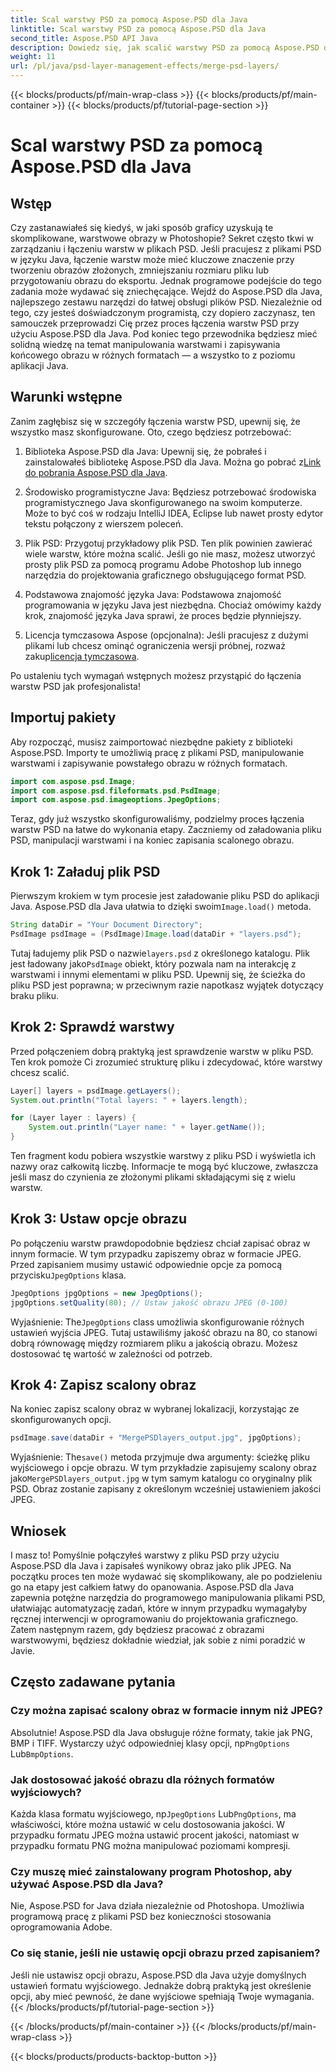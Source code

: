 ```yaml
---
title: Scal warstwy PSD za pomocą Aspose.PSD dla Java
linktitle: Scal warstwy PSD za pomocą Aspose.PSD dla Java
second_title: Aspose.PSD API Java
description: Dowiedz się, jak scalić warstwy PSD za pomocą Aspose.PSD dla Java, korzystając z tego samouczka krok po kroku. Idealny dla programistów chcących zautomatyzować zadania przetwarzania obrazu.
weight: 11
url: /pl/java/psd-layer-management-effects/merge-psd-layers/
---
```


{{< blocks/products/pf/main-wrap-class >}}
{{< blocks/products/pf/main-container >}}
{{< blocks/products/pf/tutorial-page-section >}}

# Scal warstwy PSD za pomocą Aspose.PSD dla Java

## Wstęp

Czy zastanawiałeś się kiedyś, w jaki sposób graficy uzyskują te skomplikowane, warstwowe obrazy w Photoshopie? Sekret często tkwi w zarządzaniu i łączeniu warstw w plikach PSD. Jeśli pracujesz z plikami PSD w języku Java, łączenie warstw może mieć kluczowe znaczenie przy tworzeniu obrazów złożonych, zmniejszaniu rozmiaru pliku lub przygotowaniu obrazu do eksportu. Jednak programowe podejście do tego zadania może wydawać się zniechęcające. Wejdź do Aspose.PSD dla Java, najlepszego zestawu narzędzi do łatwej obsługi plików PSD. Niezależnie od tego, czy jesteś doświadczonym programistą, czy dopiero zaczynasz, ten samouczek przeprowadzi Cię przez proces łączenia warstw PSD przy użyciu Aspose.PSD dla Java. Pod koniec tego przewodnika będziesz mieć solidną wiedzę na temat manipulowania warstwami i zapisywania końcowego obrazu w różnych formatach — a wszystko to z poziomu aplikacji Java.

## Warunki wstępne

Zanim zagłębisz się w szczegóły łączenia warstw PSD, upewnij się, że wszystko masz skonfigurowane. Oto, czego będziesz potrzebować:

1. Biblioteka Aspose.PSD dla Java: Upewnij się, że pobrałeś i zainstalowałeś bibliotekę Aspose.PSD dla Java. Można go pobrać z[Link do pobrania Aspose.PSD dla Java](https://releases.aspose.com/psd/java/).

2. Środowisko programistyczne Java: Będziesz potrzebować środowiska programistycznego Java skonfigurowanego na swoim komputerze. Może to być coś w rodzaju IntelliJ IDEA, Eclipse lub nawet prosty edytor tekstu połączony z wierszem poleceń.

3. Plik PSD: Przygotuj przykładowy plik PSD. Ten plik powinien zawierać wiele warstw, które można scalić. Jeśli go nie masz, możesz utworzyć prosty plik PSD za pomocą programu Adobe Photoshop lub innego narzędzia do projektowania graficznego obsługującego format PSD.

4. Podstawowa znajomość języka Java: Podstawowa znajomość programowania w języku Java jest niezbędna. Chociaż omówimy każdy krok, znajomość języka Java sprawi, że proces będzie płynniejszy.

5.  Licencja tymczasowa Aspose (opcjonalna): Jeśli pracujesz z dużymi plikami lub chcesz ominąć ograniczenia wersji próbnej, rozważ zakup[licencja tymczasowa](https://purchase.aspose.com/temporary-license/).

Po ustaleniu tych wymagań wstępnych możesz przystąpić do łączenia warstw PSD jak profesjonalista!

## Importuj pakiety

Aby rozpocząć, musisz zaimportować niezbędne pakiety z biblioteki Aspose.PSD. Importy te umożliwią pracę z plikami PSD, manipulowanie warstwami i zapisywanie powstałego obrazu w różnych formatach.

```java
import com.aspose.psd.Image;
import com.aspose.psd.fileformats.psd.PsdImage;
import com.aspose.psd.imageoptions.JpegOptions;
```

Teraz, gdy już wszystko skonfigurowaliśmy, podzielmy proces łączenia warstw PSD na łatwe do wykonania etapy. Zaczniemy od załadowania pliku PSD, manipulacji warstwami i na koniec zapisania scalonego obrazu.

## Krok 1: Załaduj plik PSD

 Pierwszym krokiem w tym procesie jest załadowanie pliku PSD do aplikacji Java. Aspose.PSD dla Java ułatwia to dzięki swoim`Image.load()` metoda.

```java
String dataDir = "Your Document Directory";
PsdImage psdImage = (PsdImage)Image.load(dataDir + "layers.psd");
```

 Tutaj ładujemy plik PSD o nazwie`layers.psd` z określonego katalogu. Plik jest ładowany jako`PsdImage` obiekt, który pozwala nam na interakcję z warstwami i innymi elementami w pliku PSD. Upewnij się, że ścieżka do pliku PSD jest poprawna; w przeciwnym razie napotkasz wyjątek dotyczący braku pliku.

## Krok 2: Sprawdź warstwy

Przed połączeniem dobrą praktyką jest sprawdzenie warstw w pliku PSD. Ten krok pomoże Ci zrozumieć strukturę pliku i zdecydować, które warstwy chcesz scalić.

```java
Layer[] layers = psdImage.getLayers();
System.out.println("Total layers: " + layers.length);

for (Layer layer : layers) {
    System.out.println("Layer name: " + layer.getName());
}
```

Ten fragment kodu pobiera wszystkie warstwy z pliku PSD i wyświetla ich nazwy oraz całkowitą liczbę. Informacje te mogą być kluczowe, zwłaszcza jeśli masz do czynienia ze złożonymi plikami składającymi się z wielu warstw.

## Krok 3: Ustaw opcje obrazu

 Po połączeniu warstw prawdopodobnie będziesz chciał zapisać obraz w innym formacie. W tym przypadku zapiszemy obraz w formacie JPEG. Przed zapisaniem musimy ustawić odpowiednie opcje za pomocą przycisku`JpegOptions` klasa.

```java
JpegOptions jpgOptions = new JpegOptions();
jpgOptions.setQuality(80); // Ustaw jakość obrazu JPEG (0-100)
```

Wyjaśnienie:
 The`JpegOptions` class umożliwia skonfigurowanie różnych ustawień wyjścia JPEG. Tutaj ustawiliśmy jakość obrazu na 80, co stanowi dobrą równowagę między rozmiarem pliku a jakością obrazu. Możesz dostosować tę wartość w zależności od potrzeb.

## Krok 4: Zapisz scalony obraz

Na koniec zapisz scalony obraz w wybranej lokalizacji, korzystając ze skonfigurowanych opcji.

```java
psdImage.save(dataDir + "MergePSDlayers_output.jpg", jpgOptions);
```

Wyjaśnienie:
 The`save()` metoda przyjmuje dwa argumenty: ścieżkę pliku wyjściowego i opcje obrazu. W tym przykładzie zapisujemy scalony obraz jako`MergePSDlayers_output.jpg` w tym samym katalogu co oryginalny plik PSD. Obraz zostanie zapisany z określonym wcześniej ustawieniem jakości JPEG.

## Wniosek

I masz to! Pomyślnie połączyłeś warstwy z pliku PSD przy użyciu Aspose.PSD dla Java i zapisałeś wynikowy obraz jako plik JPEG. Na początku proces ten może wydawać się skomplikowany, ale po podzieleniu go na etapy jest całkiem łatwy do opanowania. Aspose.PSD dla Java zapewnia potężne narzędzia do programowego manipulowania plikami PSD, ułatwiając automatyzację zadań, które w innym przypadku wymagałyby ręcznej interwencji w oprogramowaniu do projektowania graficznego. Zatem następnym razem, gdy będziesz pracować z obrazami warstwowymi, będziesz dokładnie wiedział, jak sobie z nimi poradzić w Javie.

## Często zadawane pytania

### Czy można zapisać scalony obraz w formacie innym niż JPEG?
Absolutnie! Aspose.PSD dla Java obsługuje różne formaty, takie jak PNG, BMP i TIFF. Wystarczy użyć odpowiedniej klasy opcji, np`PngOptions` Lub`BmpOptions`.

### Jak dostosować jakość obrazu dla różnych formatów wyjściowych?
 Każda klasa formatu wyjściowego, np`JpegOptions` Lub`PngOptions`, ma właściwości, które można ustawić w celu dostosowania jakości. W przypadku formatu JPEG można ustawić procent jakości, natomiast w przypadku formatu PNG można manipulować poziomami kompresji.

### Czy muszę mieć zainstalowany program Photoshop, aby używać Aspose.PSD dla Java?
Nie, Aspose.PSD for Java działa niezależnie od Photoshopa. Umożliwia programową pracę z plikami PSD bez konieczności stosowania oprogramowania Adobe.

### Co się stanie, jeśli nie ustawię opcji obrazu przed zapisaniem?
Jeśli nie ustawisz opcji obrazu, Aspose.PSD dla Java użyje domyślnych ustawień formatu wyjściowego. Jednakże dobrą praktyką jest określenie opcji, aby mieć pewność, że dane wyjściowe spełniają Twoje wymagania.
{{< /blocks/products/pf/tutorial-page-section >}}

{{< /blocks/products/pf/main-container >}}
{{< /blocks/products/pf/main-wrap-class >}}

{{< blocks/products/products-backtop-button >}}
